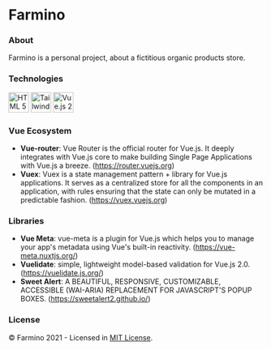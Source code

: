 # Farmino

### About
Farmino is a personal project, about a fictitious organic products store.

### Technologies
<img src="https://cdn.jsdelivr.net/gh/devicons/devicon/icons/html5/html5-original.svg" alt="HTML 5" title="HTML 5" width="40"> <img src="https://cdn.jsdelivr.net/gh/devicons/devicon/icons/tailwindcss/tailwindcss-plain.svg" alt="Tailwind CSS 2.2.16" title="Tailwind CSS 2.2.16" width="40"> <img src="https://cdn.jsdelivr.net/gh/devicons/devicon/icons/vuejs/vuejs-original.svg" alt="Vue.js 2" title="Vue.js 2" width="40">

### Vue Ecosystem
- **Vue-router**: Vue Router is the official router for Vue.js. It deeply integrates with Vue.js core to make building Single Page Applications with Vue.js a breeze. (https://router.vuejs.org)
- **Vuex**: Vuex is a state management pattern + library for Vue.js applications. It serves as a centralized store for all the components in an application, with rules ensuring that the state can only be mutated in a predictable fashion. (https://vuex.vuejs.org)


### Libraries

-  **Vue Meta**: vue-meta is a plugin for Vue.js which helps you to manage your app's metadata using Vue's built-in reactivity. (https://vue-meta.nuxtjs.org/)
-  **Vuelidate**: simple, lightweight model-based validation for Vue.js 2.0. (https://vuelidate.js.org/)
-  **Sweet Alert**: A BEAUTIFUL, RESPONSIVE, CUSTOMIZABLE, ACCESSIBLE (WAI-ARIA) REPLACEMENT FOR JAVASCRIPT'S POPUP BOXES. (https://sweetalert2.github.io/)

### License
© Farmino 2021 - Licensed in [MIT License](https://github.com/RyanMatheuZ/farmino/blob/main/LICENSE).
